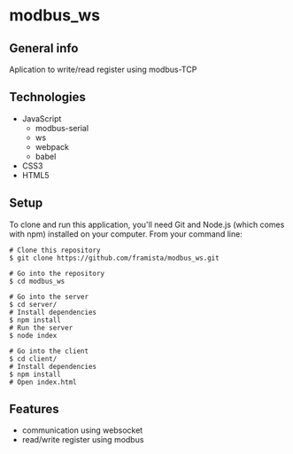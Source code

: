 # modbus_ws

## General info
Aplication to write/read register using modbus-TCP
## Technologies
* JavaScript
    * modbus-serial
    * ws
    * webpack
    * babel
* CSS3
* HTML5

## Setup
To clone and run this application, you'll need Git and Node.js (which comes with npm) installed on your computer. From your command line:
```
# Clone this repository
$ git clone https://github.com/framista/modbus_ws.git

# Go into the repository
$ cd modbus_ws

# Go into the server
$ cd server/
# Install dependencies 
$ npm install
# Run the server
$ node index

# Go into the client
$ cd client/
# Install dependencies 
$ npm install
# Open index.html
```

## Features
* communication using websocket
* read/write register using modbus
